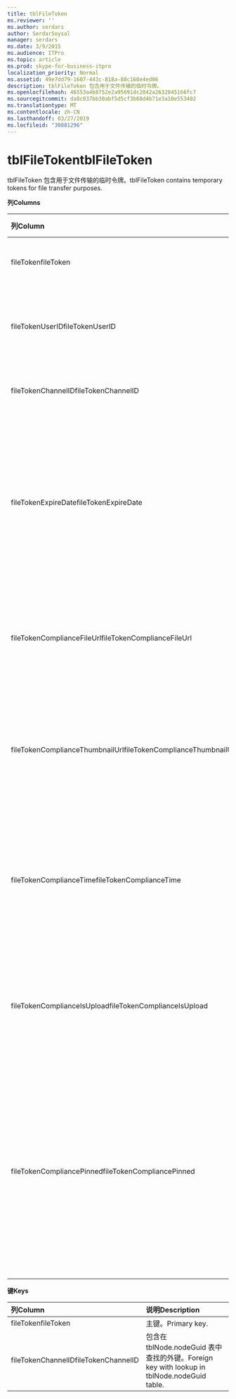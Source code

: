 ```yaml
---
title: tblFileToken
ms.reviewer: ''
ms.author: serdars
author: SerdarSoysal
manager: serdars
ms.date: 3/9/2015
ms.audience: ITPro
ms.topic: article
ms.prod: skype-for-business-itpro
localization_priority: Normal
ms.assetid: 49e7dd79-1607-443c-818a-88c160e4ed06
description: tblFileToken 包含用于文件传输的临时令牌。
ms.openlocfilehash: 46553a4b8752e2a95691dc2042a2632845166fc7
ms.sourcegitcommit: da8c037bb30abf5d5cf3b60d4b71e3a10e553402
ms.translationtype: MT
ms.contentlocale: zh-CN
ms.lasthandoff: 03/27/2019
ms.locfileid: "30881296"
---
```

# <a name="tblfiletoken"></a><span data-ttu-id="c8e2c-103">tblFileToken</span><span class="sxs-lookup"><span data-stu-id="c8e2c-103">tblFileToken</span></span>
 
<span data-ttu-id="c8e2c-104">tblFileToken 包含用于文件传输的临时令牌。</span><span class="sxs-lookup"><span data-stu-id="c8e2c-104">tblFileToken contains temporary tokens for file transfer purposes.</span></span>
  
<span data-ttu-id="c8e2c-105">**列**</span><span class="sxs-lookup"><span data-stu-id="c8e2c-105">**Columns**</span></span>

|<span data-ttu-id="c8e2c-106">**列**</span><span class="sxs-lookup"><span data-stu-id="c8e2c-106">**Column**</span></span>|<span data-ttu-id="c8e2c-107">**类型**</span><span class="sxs-lookup"><span data-stu-id="c8e2c-107">**Type**</span></span>|<span data-ttu-id="c8e2c-108">**说明**</span><span class="sxs-lookup"><span data-stu-id="c8e2c-108">**Description**</span></span>|
|:-----|:-----|:-----|
|<span data-ttu-id="c8e2c-109">fileToken</span><span class="sxs-lookup"><span data-stu-id="c8e2c-109">fileToken</span></span>  <br/> |<span data-ttu-id="c8e2c-110">nvarchar (50)，不为 null</span><span class="sxs-lookup"><span data-stu-id="c8e2c-110">nvarchar (50), not null</span></span>  <br/> |<span data-ttu-id="c8e2c-111">唯一的令牌 (GUID)。</span><span class="sxs-lookup"><span data-stu-id="c8e2c-111">Unique token (a GUID).</span></span>  <br/> |
|<span data-ttu-id="c8e2c-112">fileTokenUserID</span><span class="sxs-lookup"><span data-stu-id="c8e2c-112">fileTokenUserID</span></span>  <br/> |<span data-ttu-id="c8e2c-113">int，不为 null</span><span class="sxs-lookup"><span data-stu-id="c8e2c-113">int, not null</span></span>  <br/> |<span data-ttu-id="c8e2c-114">要传输文件的主体的 ID。</span><span class="sxs-lookup"><span data-stu-id="c8e2c-114">ID of the principal that is transferring the file.</span></span>  <br/> |
|<span data-ttu-id="c8e2c-115">fileTokenChannelID</span><span class="sxs-lookup"><span data-stu-id="c8e2c-115">fileTokenChannelID</span></span>  <br/> |<span data-ttu-id="c8e2c-116">GUID，不为 null</span><span class="sxs-lookup"><span data-stu-id="c8e2c-116">GUID, not null</span></span>  <br/> |<span data-ttu-id="c8e2c-117">聊天室节点的 GUID。</span><span class="sxs-lookup"><span data-stu-id="c8e2c-117">GUID of the chat room node.</span></span>  <br/> |
|<span data-ttu-id="c8e2c-118">fileTokenExpireDate</span><span class="sxs-lookup"><span data-stu-id="c8e2c-118">fileTokenExpireDate</span></span>  <br/> |<span data-ttu-id="c8e2c-119">datetime，不为 null</span><span class="sxs-lookup"><span data-stu-id="c8e2c-119">datetime, not null</span></span>  <br/> |<span data-ttu-id="c8e2c-120">过期时间。</span><span class="sxs-lookup"><span data-stu-id="c8e2c-120">Expiration time.</span></span> <span data-ttu-id="c8e2c-121">（令牌过期后 30 分钟，除非固定 （请参阅此列中的以下说明）。</span><span class="sxs-lookup"><span data-stu-id="c8e2c-121">(Tokens expire after 30 minutes, unless pinned (see the following descriptions in this column).</span></span>  <br/> |
|<span data-ttu-id="c8e2c-122">fileTokenComplianceFileUrl</span><span class="sxs-lookup"><span data-stu-id="c8e2c-122">fileTokenComplianceFileUrl</span></span>  <br/> |<span data-ttu-id="c8e2c-123">nvarchar(256)</span><span class="sxs-lookup"><span data-stu-id="c8e2c-123">nvarchar(256)</span></span>  <br/> |<span data-ttu-id="c8e2c-124">已传输文件 （用于合规性服务） 的 URL。</span><span class="sxs-lookup"><span data-stu-id="c8e2c-124">URL of the transferred file (for Compliance service use).</span></span>  <br/> |
|<span data-ttu-id="c8e2c-125">fileTokenComplianceThumbnailUrl</span><span class="sxs-lookup"><span data-stu-id="c8e2c-125">fileTokenComplianceThumbnailUrl</span></span>  <br/> |<span data-ttu-id="c8e2c-126">nvarchar(256)</span><span class="sxs-lookup"><span data-stu-id="c8e2c-126">nvarchar(256)</span></span>  <br/> |<span data-ttu-id="c8e2c-127">已传输文件 （用于合规性服务） 的缩略图的 URL。</span><span class="sxs-lookup"><span data-stu-id="c8e2c-127">URL of the thumbnail for the transferred file (for Compliance service use).</span></span>  <br/> |
|<span data-ttu-id="c8e2c-128">fileTokenComplianceTime</span><span class="sxs-lookup"><span data-stu-id="c8e2c-128">fileTokenComplianceTime</span></span>  <br/> |<span data-ttu-id="c8e2c-129">datetime2</span><span class="sxs-lookup"><span data-stu-id="c8e2c-129">datetime2</span></span>  <br/> |<span data-ttu-id="c8e2c-130">（用于合规性服务） 的实际文件传输操作的时间戳。</span><span class="sxs-lookup"><span data-stu-id="c8e2c-130">Timestamp for the actual file transfer operation (for Compliance service use).</span></span>  <br/> |
|<span data-ttu-id="c8e2c-131">fileTokenComplianceIsUpload</span><span class="sxs-lookup"><span data-stu-id="c8e2c-131">fileTokenComplianceIsUpload</span></span>  <br/> |<span data-ttu-id="c8e2c-132">bit</span><span class="sxs-lookup"><span data-stu-id="c8e2c-132">bit</span></span>  <br/> |<span data-ttu-id="c8e2c-133">True 如果上载;则为 false （用于合规性服务） 下载。</span><span class="sxs-lookup"><span data-stu-id="c8e2c-133">True if upload; False if download (for Compliance service use).</span></span>  <br/> |
|<span data-ttu-id="c8e2c-134">fileTokenCompliancePinned</span><span class="sxs-lookup"><span data-stu-id="c8e2c-134">fileTokenCompliancePinned</span></span>  <br/> |<span data-ttu-id="c8e2c-135">bit，不为 null</span><span class="sxs-lookup"><span data-stu-id="c8e2c-135">bit, not null</span></span>  <br/> |<span data-ttu-id="c8e2c-136">如果固定令牌，则为 true。</span><span class="sxs-lookup"><span data-stu-id="c8e2c-136">True if token is pinned.</span></span> <span data-ttu-id="c8e2c-137">它用于保留标记的表中，直到合规性服务有机会从中检索相关字段。</span><span class="sxs-lookup"><span data-stu-id="c8e2c-137">It's used to keep the token in the table until Compliance service has a chance to retrieve the relevant fields from it.</span></span>  <br/> |
   
<span data-ttu-id="c8e2c-138">**键**</span><span class="sxs-lookup"><span data-stu-id="c8e2c-138">**Keys**</span></span>

|<span data-ttu-id="c8e2c-139">**列**</span><span class="sxs-lookup"><span data-stu-id="c8e2c-139">**Column**</span></span>|<span data-ttu-id="c8e2c-140">**说明**</span><span class="sxs-lookup"><span data-stu-id="c8e2c-140">**Description**</span></span>|
|:-----|:-----|
|<span data-ttu-id="c8e2c-141">fileToken</span><span class="sxs-lookup"><span data-stu-id="c8e2c-141">fileToken</span></span>  <br/> |<span data-ttu-id="c8e2c-142">主键。</span><span class="sxs-lookup"><span data-stu-id="c8e2c-142">Primary key.</span></span>  <br/> |
|<span data-ttu-id="c8e2c-143">fileTokenChannelID</span><span class="sxs-lookup"><span data-stu-id="c8e2c-143">fileTokenChannelID</span></span>  <br/> |<span data-ttu-id="c8e2c-144">包含在 tblNode.nodeGuid 表中查找的外键。</span><span class="sxs-lookup"><span data-stu-id="c8e2c-144">Foreign key with lookup in tblNode.nodeGuid table.</span></span>  <br/> |
   

